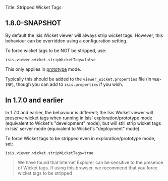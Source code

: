 Title: Stripped Wicket Tags

##  1.8.0-SNAPSHOT

By default the Isis Wicket viewer will always strip wicket tags.  However, this behaviour can be overridden using a configuration setting.

To force wicket tags to be NOT be stripped, use:

    isis.viewer.wicket.stripWicketTags=false

This only applies in [prototype](../../../reference/deployment-type.html) mode.

Typically this should be added to the `viewer_wicket.properties` file (in `WEB-INF`), though you can add to `isis.properties` if you wish.


## In 1.7.0 and earlier

In 1.7.0 and earlier, the behaviour is different; the Isis Wicket viewer will preserve wicket tags when running in Isis' exploration/prototype  mode (equivalent to Wicket's "development" mode), but will still strip wicket tags in Isis' server mode (equivalent to Wicket's "deployment" mode).

To force Wicket tags to be stripped even in exploration/prototype mode, set:

    isis.viewer.wicket.stripWicketTags=true

> We have found that Internet Explorer can be sensitive to the presence of Wicket tags.  If using this browser, we recommend that you force wicket tags to be stripped


